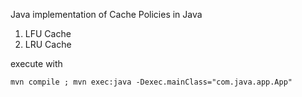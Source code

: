 
Java implementation of Cache Policies in Java <br/>

1. LFU Cache
2. LRU Cache

execute with <br/>

`mvn compile ; mvn exec:java -Dexec.mainClass="com.java.app.App"`